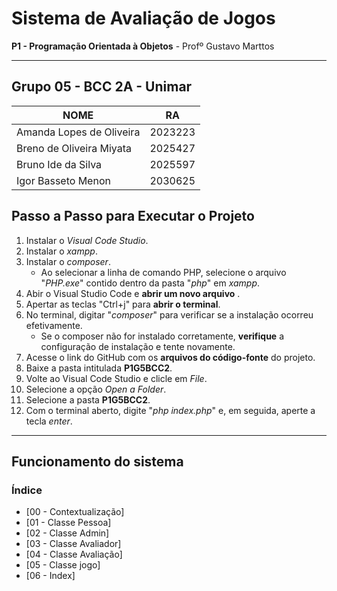 # Sistema de Avaliação de Jogos

**P1 - Programação Orientada à Objetos** - Profº Gustavo Marttos

---

## Grupo 05 - BCC 2A - Unimar

| NOME                              |     RA    |
| --------------------------------- | :-------: |
| Amanda Lopes de Oliveira          |  2023223  |
| Breno de Oliveira Miyata          |  2025427  |
| Bruno Ide da Silva                |  2025597  |
| Igor Basseto Menon                |  2030625  |

## Passo a Passo para Executar o Projeto

1. Instalar o *Visual Code Studio*.
2. Instalar o *xampp*.
3. Instalar o *composer*.
   - Ao selecionar a linha de comando PHP, selecione o arquivo "*PHP.exe*" contido dentro da pasta "*php*" em *xampp*.
4. Abir o Visual Studio Code e **abrir um novo arquivo** .
5. Apertar as teclas "Ctrl+j" para **abrir o terminal**.
6. No terminal, digitar "*composer*" para verificar se a instalação ocorreu efetivamente.
   - Se o composer não for instalado corretamente, **verifique** a configuração de instalação e tente novamente.
7. Acesse o link do GitHub com os **arquivos do código-fonte** do projeto.
8. Baixe a pasta intitulada **P1G5BCC2**.
9. Volte ao Visual Code Studio e clicle em *File*.
10.  Selecione a opção *Open a Folder*.
11.  Selecione a pasta **P1G5BCC2**.
12.  Com o terminal aberto, digite "*php index.php*" e, em seguida, aperte a tecla *enter*.

---

## Funcionamento do sistema

### Índice
- [00 - Contextualização]
- [01 - Classe Pessoa]
- [02 - Classe Admin]
- [03 - Classe Avaliador]
- [04 - Classe Avaliação]
- [05 - Classe jogo]
- [06 - Index]
